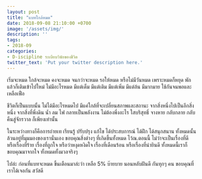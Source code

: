 ```yaml
---
layout: post
title: "แบทใกล้หมด"
date: 2018-09-08 21:10:00 +0700
image: '/assets/img/'
description: ''
tags:
- 2018-09
categories:
- D-iscipline ระเบียบวินัยของชีวิต
twitter_text: 'Put your twitter description here.'
---
```

เริ่มจะหมด ใกล้จะหมด คงจะหมด จนกว่าจะหมด รอให้หมด หรือไม่มีวันหมด เพราะหมดก็หยุด พัก แล้วก็เติมเข้าไปใหม่ ไม่มีอะไรหมด มีแต่เต็ม มีแต่เติม มีแต่เพิ่ม มีแต่ล้น มีมากมาย ใช้กันจนพอและเหลือเฟือ

ชีวิตก็เป็นแบบนั้น ไม่ได้มีอะไรหมดไป มีแค่ใกล้ที่จะเปลี่ยนสภาพและสถานะ จากสิ่งหนึ่งไปเป็นอีกสิ่งหนึ่ง จากสิ่งที่พึ่งดิน น้ำ ลม ไฟ กลายเป็นพลังงาน ไม่ต้องพึ่งอะไร ใสบริสุทธิ์ จางหาย กลับกลาย กลับคืนสู่จักรวาล ก็เพียงเท่านั้น

ในระหว่างทางก็คือการถ่ายเท เรียนรู้ ปรับปรุง แก้ไข ได้ประสบการณ์ ได้ฝึก ได้สนุกสนาน ทั้งหมดนั้นล้วนอยู่ที่มุมมองของเรานั่นเอง ขอบคุณสิ่งต่างๆ ที่เกิดขึ้นทั้งหมด ไว้ณ.ตอนนี้ ไม่ว่าจะเป็นเรื่องที่ดี หรือเรื่องที่ร้าย เรื่องที่ถูกใจ หรือว่าหงุดหงิดใจ เรื่องที่เดือนร้อน หรือเรื่องที่น่ายินดี ทั้งหมดนี้เราก็ขอบคุณมาจากใจ ทั้งหมดทั้งมวลจริงๆ

ไปล่ะ ก่อนที่แบทจะหมด ขึ้นเตือนมาล่ะว่า เหลือ 5% บ๊ายบาย นอนหลับฝันดี กันทุกๆ คน ขอบคุณที่เราได้เจอกัน สวัสดี

